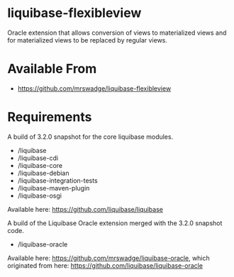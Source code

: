liquibase-flexibleview
======================

Oracle extension that allows conversion of views to materialized views and for materialized views to be replaced by regular views.

# Available From #

* https://github.com/mrswadge/liquibase-flexibleview

# Requirements #

A build of 3.2.0 snapshot for the core liquibase modules.

* /liquibase
* /liquibase-cdi
* /liquibase-core
* /liquibase-debian
* /liquibase-integration-tests
* /liquibase-maven-plugin
* /liquibase-osgi

Available here: https://github.com/liquibase/liquibase

A build of the Liquibase Oracle extension merged with the 3.2.0 snapshot code. 

* /liquibase-oracle

Available here: https://github.com/mrswadge/liquibase-oracle, which originated from here: https://github.com/liquibase/liquibase-oracle